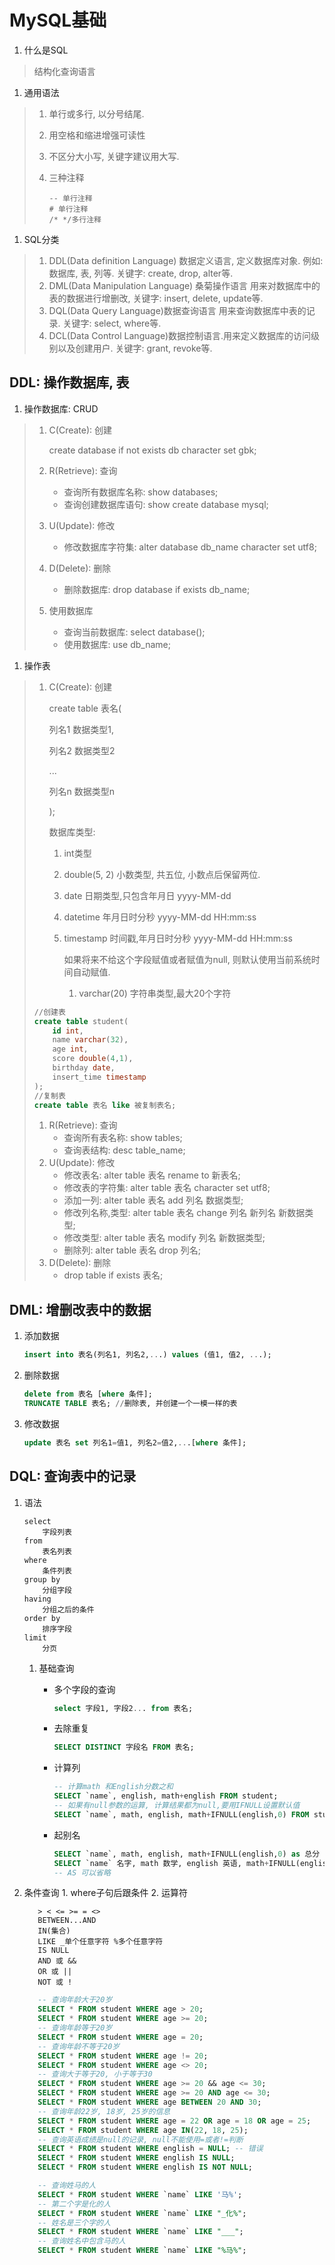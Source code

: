# MySQL基础

1. 什么是SQL

> 结构化查询语言

1. 通用语法

> 1. 单行或多行, 以分号结尾.
> 2. 用空格和缩进增强可读性
> 3. 不区分大小写, 关键字建议用大写.
> 4. 三种注释
>
>    ```text
>    -- 单行注释
>    # 单行注释
>    /* */多行注释
>    ```

1. SQL分类

> 1. DDL\(Data definition Language\) 数据定义语言, 定义数据库对象. 例如: 数据库, 表, 列等. 关键字: create, drop, alter等.
> 2. DML\(Data Manipulation Language\) 桑菊操作语言 用来对数据库中的表的数据进行增删改, 关键字: insert, delete, update等.
> 3. DQL\(Data Query Language\)数据查询语言 用来查询数据库中表的记录. 关键字: select, where等.
> 4. DCL\(Data Control Language\)数据控制语言.用来定义数据库的访问级别以及创建用户. 关键字: grant, revoke等.

## DDL: 操作数据库, 表

1. 操作数据库: CRUD

> 1. C\(Create\): 创建
>
>    create database if not exists db character set gbk;
>
> 2. R\(Retrieve\): 查询
>    * 查询所有数据库名称: show databases;
>    * 查询创建数据库语句: show create database mysql;
> 3. U\(Update\): 修改
>    * 修改数据库字符集: alter database db\_name character set utf8;
> 4. D\(Delete\): 删除
>    * 删除数据库: drop database if exists db\_name;
> 5. 使用数据库
>    * 查询当前数据库: select database\(\);
>    * 使用数据库: use db\_name;

1. 操作表

> 1. C\(Create\): 创建
>
>    create table 表名\(
>
>    列名1 数据类型1,
>
>    列名2 数据类型2
>
>    ...
>
>    列名n 数据类型n
>
>    \);
>
>    数据库类型:
>
>    1. int类型
>    2. double\(5, 2\) 小数类型, 共五位, 小数点后保留两位.
>    3. date 日期类型,只包含年月日 yyyy-MM-dd
>    4. datetime 年月日时分秒 yyyy-MM-dd HH:mm:ss
>    5. timestamp 时间戳,年月日时分秒 yyyy-MM-dd HH:mm:ss
>
>       如果将来不给这个字段赋值或者赋值为null, 则默认使用当前系统时间自动赋值.
>
>       1. varchar\(20\) 字符串类型,最大20个字符
>
> ```sql
> //创建表
> create table student(
>     id int,
>     name varchar(32),
>     age int,
>     score double(4,1),
>     birthday date,
>     insert_time timestamp
> );
> //复制表
> create table 表名 like 被复制表名;
> ```
>
> 1. R\(Retrieve\): 查询
>    * 查询所有表名称: show tables;
>    * 查询表结构: desc table\_name;
> 2. U\(Update\): 修改
>    * 修改表名:             alter table 表名 rename to 新表名;
>    * 修改表的字符集:  alter table 表名 character set utf8;
>    * 添加一列:             alter table 表名 add 列名 数据类型;
>    * 修改列名称,类型: alter table 表名 change 列名 新列名 新数据类型;
>    * 修改类型:             alter table 表名 modify 列名 新数据类型;
>    * 删除列:                 alter table 表名 drop 列名;
> 3. D\(Delete\): 删除
>    * drop table if exists 表名;

## DML: 增删改表中的数据

1. 添加数据

   ```sql
   insert into 表名(列名1, 列名2,...) values (值1, 值2, ...);
   ```

2. 删除数据

   ```sql
   delete from 表名 [where 条件];
   TRUNCATE TABLE 表名; //删除表, 并创建一个一模一样的表
   ```

3. 修改数据

   ```sql
   update 表名 set 列名1=值1, 列名2=值2,...[where 条件];
   ```

## DQL: 查询表中的记录

1. 语法

   ```text
   select 
       字段列表
   from
       表名列表
   where
       条件列表
   group by
       分组字段
   having
       分组之后的条件
   order by
       排序字段
   limit
       分页
   ```

   1. 基础查询
      * 多个字段的查询

        ```sql
        select 字段1, 字段2... from 表名;
        ```

      * 去除重复

        ```sql
        SELECT DISTINCT 字段名 FROM 表名;
        ```

      * 计算列

        ```sql
        -- 计算math 和English分数之和
        SELECT `name`, english, math+english FROM student;
        -- 如果有null参数的运算, 计算结果都为null,要用IFNULL设置默认值
        SELECT `name`, math, english, math+IFNULL(english,0) FROM student;
        ```

      * 起别名

        ```sql
        SELECT `name`, math, english, math+IFNULL(english,0) as 总分 FROM student;
        SELECT `name` 名字, math 数学, english 英语, math+IFNULL(english,0) 总分 FROM student;
        -- AS 可以省略
        ```

2. 条件查询 1. where子句后跟条件 2. 运算符

   ```text
      > < <= >= = <>
      BETWEEN...AND
      IN(集合)
      LIKE _单个任意字符 %多个任意字符
      IS NULL
      AND 或 &&
      OR 或 ||
      NOT 或 !
   ```

   ```sql
      -- 查询年龄大于20岁
      SELECT * FROM student WHERE age > 20;
      SELECT * FROM student WHERE age >= 20;
      -- 查询年龄等于20岁
      SELECT * FROM student WHERE age = 20;
      -- 查询年龄不等于20岁
      SELECT * FROM student WHERE age != 20;
      SELECT * FROM student WHERE age <> 20;
      -- 查询大于等于20, 小于等于30
      SELECT * FROM student WHERE age >= 20 && age <= 30;
      SELECT * FROM student WHERE age >= 20 AND age <= 30;
      SELECT * FROM student WHERE age BETWEEN 20 AND 30;
      -- 查询年龄22岁, 18岁, 25岁的信息
      SELECT * FROM student WHERE age = 22 OR age = 18 OR age = 25;
      SELECT * FROM student WHERE age IN(22, 18, 25);
      -- 查询英语成绩是null的记录, null不能使用=或者!=判断
      SELECT * FROM student WHERE english = NULL; -- 错误
      SELECT * FROM student WHERE english IS NULL;
      SELECT * FROM student WHERE english IS NOT NULL;

      -- 查询姓马的人
      SELECT * FROM student WHERE `name` LIKE '马%';
      -- 第二个字是化的人
      SELECT * FROM student WHERE `name` LIKE "_化%";
      -- 姓名是三个字的人
      SELECT * FROM student WHERE `name` LIKE "___";
      -- 查询姓名中包含马的人
      SELECT * FROM student WHERE `name` LIKE "%马%";
   ```

